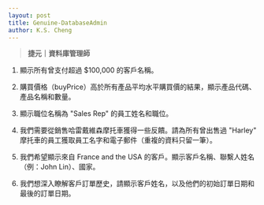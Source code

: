 ```yaml
---
layout: post
title: Genuine-DatabaseAdmin
author: K.S. Cheng
---
```


> **捷元｜資料庫管理師**



1. 顯示所有曾支付超過 $100,000 的客戶名稱。

2. 購買價格（buyPrice）高於所有產品平均水平購買價的結果，顯示產品代碼、產品名稱和數量。

3. 顯示職位名稱為 "Sales Rep" 的員工姓名和職位。

4. 我們需要從銷售哈雷戴維森摩托車獲得一些反饋。請為所有曾出售過 "Harley" 摩托車的員工獲取員工名字和電子郵件（重複的資料只留一筆）。

5. 我們希望顯示來自 France and the USA 的客戶。顯示客戶名稱、聯繫人姓名（例：John Lin）、國家。

6. 我們想深入瞭解客戶訂單歷史，請顯示客戶姓名，以及他們的初始訂單日期和最後的訂單日期。

